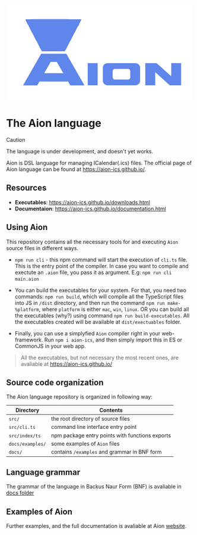 <p align="center">
  <img src="docs/img/huge_logo.png" alt="Logo">
</p>

# The Aion language

> [!CAUTION]
> The language is under development, and doesn't yet works.


Aion is DSL language for managing ICalendar(.ics) files. The official page of Aion language can be found at https://aion-ics.github.io/. 

## Resources

- **Executables**: https://aion-ics.github.io/downloads.html
- **Documentaion**: https://aion-ics.github.io/documentation.html 

## Using Aion

This repository contains all the necessary tools for and executing `Aion` source files in different ways.

- `npm run cli` - this npm command will start the execution of `cli.ts` file. This is the entry point of the compiler. In case you want to compile and exectute an `.aion` file, you pass it as argument. E.g: `npm run cli main.aion`

- You can build the executables for your system. For that, you need two commands: `npm run build`, which will compile all the TypeScript files into JS in `/dist` directory, and then run the command `npm run make-%platform`, where `platform` is either `mac`, `win`, `linux`. OR you can build all the executables (why?) using command `npm run build-executables`. All the executables created will be available at `dist/exectuables` folder.

- Finally, you can use a simplyfied `Aion` compiler right in your web-framework. Run `npm i aion-ics`, and then simply import this in ES or CommonJS in your web app. 

> All the executables, but not necessary the most recent ones, are avaliable at https://aion-ics.github.io/ 

## Source code organization

The Aion language repository is organized in following way:


| Directory         | Contents                                                           |
| -                 | -                                                                  |
| `src/`           | the root directory of source files |
| `src/cli.ts`            | command line interface entry point                         |
| `src/index/ts`        | npm package entry points with functions exports                                           |
| `docs/examples/`        | some examples of `Aion` files                                      |
| `docs/`            | contains `/examples` and grammar in BNF form                                             |

## Language grammar

The grammar of the language in Backus Naur Form (BNF) is avaliable in [docs folder](docs\grammar_BNF.md)

## Examples of Aion 

Further examples, and the full documentation is avaliable at Aion [website](https://aion-ics.github.io/). 